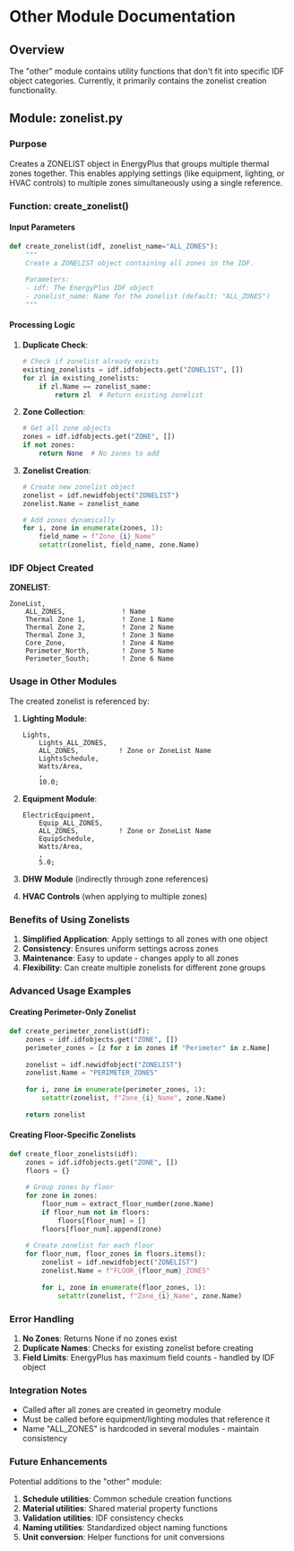 # Other Module Documentation

## Overview
The "other" module contains utility functions that don't fit into specific IDF object categories. Currently, it primarily contains the zonelist creation functionality.

## Module: zonelist.py

### Purpose
Creates a ZONELIST object in EnergyPlus that groups multiple thermal zones together. This enables applying settings (like equipment, lighting, or HVAC controls) to multiple zones simultaneously using a single reference.

### Function: create_zonelist()

#### Input Parameters
```python
def create_zonelist(idf, zonelist_name="ALL_ZONES"):
    """
    Create a ZONELIST object containing all zones in the IDF.
    
    Parameters:
    - idf: The EnergyPlus IDF object
    - zonelist_name: Name for the zonelist (default: "ALL_ZONES")
    """
```

#### Processing Logic

1. **Duplicate Check**:
   ```python
   # Check if zonelist already exists
   existing_zonelists = idf.idfobjects.get("ZONELIST", [])
   for zl in existing_zonelists:
       if zl.Name == zonelist_name:
           return zl  # Return existing zonelist
   ```

2. **Zone Collection**:
   ```python
   # Get all zone objects
   zones = idf.idfobjects.get("ZONE", [])
   if not zones:
       return None  # No zones to add
   ```

3. **Zonelist Creation**:
   ```python
   # Create new zonelist object
   zonelist = idf.newidfobject("ZONELIST")
   zonelist.Name = zonelist_name
   
   # Add zones dynamically
   for i, zone in enumerate(zones, 1):
       field_name = f"Zone_{i}_Name"
       setattr(zonelist, field_name, zone.Name)
   ```

### IDF Object Created

**ZONELIST**:
```
ZoneList,
    ALL_ZONES,              ! Name
    Thermal Zone 1,         ! Zone 1 Name
    Thermal Zone 2,         ! Zone 2 Name
    Thermal Zone 3,         ! Zone 3 Name
    Core_Zone,              ! Zone 4 Name
    Perimeter_North,        ! Zone 5 Name
    Perimeter_South;        ! Zone 6 Name
```

### Usage in Other Modules

The created zonelist is referenced by:

1. **Lighting Module**:
   ```
   Lights,
       Lights_ALL_ZONES,
       ALL_ZONES,          ! Zone or ZoneList Name
       LightsSchedule,
       Watts/Area,
       ,
       10.0;
   ```

2. **Equipment Module**:
   ```
   ElectricEquipment,
       Equip_ALL_ZONES,
       ALL_ZONES,          ! Zone or ZoneList Name
       EquipSchedule,
       Watts/Area,
       ,
       5.0;
   ```

3. **DHW Module** (indirectly through zone references)

4. **HVAC Controls** (when applying to multiple zones)

### Benefits of Using Zonelists

1. **Simplified Application**: Apply settings to all zones with one object
2. **Consistency**: Ensures uniform settings across zones
3. **Maintenance**: Easy to update - changes apply to all zones
4. **Flexibility**: Can create multiple zonelists for different zone groups

### Advanced Usage Examples

#### Creating Perimeter-Only Zonelist
```python
def create_perimeter_zonelist(idf):
    zones = idf.idfobjects.get("ZONE", [])
    perimeter_zones = [z for z in zones if "Perimeter" in z.Name]
    
    zonelist = idf.newidfobject("ZONELIST")
    zonelist.Name = "PERIMETER_ZONES"
    
    for i, zone in enumerate(perimeter_zones, 1):
        setattr(zonelist, f"Zone_{i}_Name", zone.Name)
    
    return zonelist
```

#### Creating Floor-Specific Zonelists
```python
def create_floor_zonelists(idf):
    zones = idf.idfobjects.get("ZONE", [])
    floors = {}
    
    # Group zones by floor
    for zone in zones:
        floor_num = extract_floor_number(zone.Name)
        if floor_num not in floors:
            floors[floor_num] = []
        floors[floor_num].append(zone)
    
    # Create zonelist for each floor
    for floor_num, floor_zones in floors.items():
        zonelist = idf.newidfobject("ZONELIST")
        zonelist.Name = f"FLOOR_{floor_num}_ZONES"
        
        for i, zone in enumerate(floor_zones, 1):
            setattr(zonelist, f"Zone_{i}_Name", zone.Name)
```

### Error Handling

1. **No Zones**: Returns None if no zones exist
2. **Duplicate Names**: Checks for existing zonelist before creating
3. **Field Limits**: EnergyPlus has maximum field counts - handled by IDF object

### Integration Notes

- Called after all zones are created in geometry module
- Must be called before equipment/lighting modules that reference it
- Name "ALL_ZONES" is hardcoded in several modules - maintain consistency

### Future Enhancements

Potential additions to the "other" module:
1. **Schedule utilities**: Common schedule creation functions
2. **Material utilities**: Shared material property functions
3. **Validation utilities**: IDF consistency checks
4. **Naming utilities**: Standardized object naming functions
5. **Unit conversion**: Helper functions for unit conversions